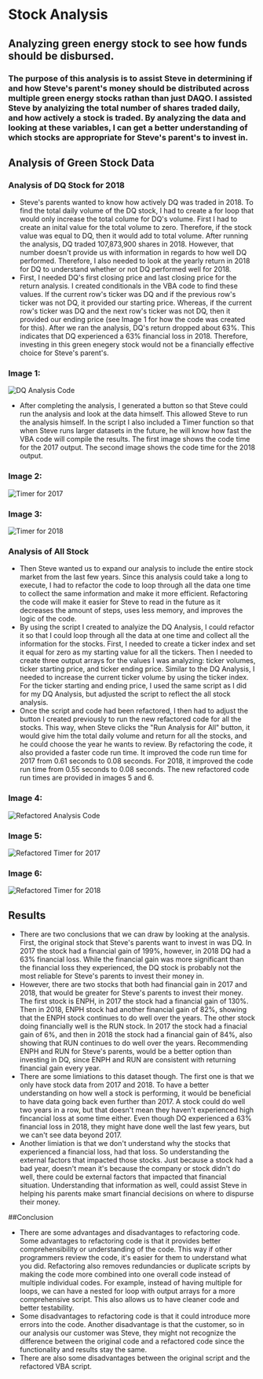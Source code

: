 # Stock Analysis
## Analyzing green energy stock to see how funds should be disbursed. 
### The purpose of this analysis is to assist Steve in determining if and how Steve's parent's money should be distributed across multiple green energy stocks rathan than just DAQO. I assisted Steve by analyizing the total number of shares traded daily, and how actively a stock is traded. By analyzing the data and looking at these variables, I can get a better understanding of which stocks are appropriate for Steve's parent's to invest in. 

## Analysis of Green Stock Data

### Analysis of DQ Stock for 2018
- Steve's parents wanted to know how actively DQ was traded in 2018. To find the total daily volume of the DQ stock, I had to create a for loop that would only increase the total colume for DQ's volume. First I had to create an inital value for the total volume to zero. Therefore, if the stock value was equal to DQ, then it would add to total volume. After running the analysis, DQ traded 107,873,900 shares in 2018. However, that number doesn't provide us with information in regards to how well DQ performed. Therefore, I also needed to look at the yearly return in 2018 for DQ to understand whether or not DQ performed well for 2018. 
- First, I needed DQ's first closing price and last closing price for the return analysis. I created conditionals in the VBA code to find these values. If the current row's ticker was DQ and if the previous row's ticker was not DQ, it provided our starting price. Whereas, if the current row's ticker was DQ and the next row's ticker was not DQ, then it provided our ending price (see Image 1 for how the code was created for this). After we ran the analysis, DQ's return dropped about 63%. This indicates that DQ experienced a 63% financial loss in 2018. Therefore, investing in this green enegery stock would not be a financially effective choice for Steve's parent's. 

### Image 1: 

![DQ Analysis Code](https://github.com/mrma2318/stock-analysis/blob/b2e2009c43a6defa8ee5e97813c064a5b90ef4dd/Screen%20Shot%202022-09-07%20at%202.32.37%20PM.png)


- After completing the analysis, I generated a button so that Steve could run the analysis and look at the data himself. This allowed Steve to run the analysis himself. In the script I also included a Timer function so that when Steve runs larger datasets in the future, he will know how fast the VBA code will compile the results. The first image shows the code time for the 2017 output. The second image shows the code time for the 2018 output. 

### Image 2:

![Timer for 2017](https://github.com/mrma2318/stock-analysis/blob/16443aa5397beee98936b9b31e599fa763eaf287/Code%20Time%20for%202017.png)

### Image 3:

![Timer for 2018](https://github.com/mrma2318/stock-analysis/blob/e664db94761f9cf23a6865878d49b12728574082/Code%20Time%20for%202018.png)


### Analysis of All Stock 
- Then Steve wanted us to expand our analysis to include the entire stock market from the last few years. Since this analysis could take a long to execute, I had to refactor the code to loop through all the data one time to collect the same information and make it more efficient. Refactoring the code will make it easier for Steve to read in the future as it decreases the amount of steps, uses less memory, and improves the logic of the code. 
- By using the script I created to analyize the DQ Analysis, I could refactor it so that I could loop through all the data at one time and collect all the information for the stocks. First, I needed to create a ticker index and set it equal for zero as my starting value for all the tickers. Then I needed to create three output arrays for the values I was analyzing: ticker volumes, ticker starting price, and ticker ending price. Similar to the DQ Analysis, I needed to increase the current ticker volume by using the ticker index. For the ticker starting and ending price, I used the same script as I did for my DQ Analysis, but adjusted the script to reflect the all stock analysis. 
- Once the script and code had been refactored, I then had to adjust the button I created previously to run the new refactored code for all the stocks. This way, when Steve clicks the "Run Analysis for All" button, it would give him the total daily volume and return for all the stocks, and he could choose the year he wants to review. By refactoring the code, it also provided a faster code run time. It improved the code run time for 2017 from 0.61 seconds to 0.08 seconds. For 2018, it improved the code run time from 0.55 seconds to 0.08 seconds. The new refactored code run times are provided in images 5 and 6. 

### Image 4: 

![Refactored Analysis Code](https://github.com/mrma2318/stock-analysis/blob/1aef69c928d18589838845ccfc282237fcfca14f/Screen%20Shot%202022-09-07%20at%202.37.34%20PM.png)

### Image 5:

![Refactored Timer for 2017](https://github.com/mrma2318/stock-analysis/blob/f75c2b77b8bc7e98b83d7e786bbae3b8ed3ebec0/VBA_Challenge_2017.png)

### Image 6:

![Refactored Timer for 2018](https://github.com/mrma2318/stock-analysis/blob/f75c2b77b8bc7e98b83d7e786bbae3b8ed3ebec0/VBA_Challenge_2018.png)


## Results
- There are two conclusions that we can draw by looking at the analysis. First, the original stock that Steve's parents want to invest in was DQ. In 2017 the stock had a financial gain of 199%, however, in 2018 DQ had a 63% financial loss. While the financial gain was more significant than the financial loss they experienced, the DQ stock is probably not the most reliable for Steve's parents to invest their money in. 
- However, there are two stocks that both had financial gain in 2017 and 2018, that would be greater for Steve's parents to invest their money. The first stock is ENPH, in 2017 the stock had a financial gain of 130%. Then in 2018, ENPH stock had another financial gain of 82%, showing that the ENPH stock continues to do well over the years. The other stock doing financially well is the RUN stock. In 2017 the stock had a finacial gain of 6%, and then in 2018 the stock had a financial gain of 84%, also showing that RUN continues to do well over the years. Recommending ENPH and RUN for Steve's parents, would be a better option than investing in DQ, since ENPH and RUN are consistent with returning financial gain every year. 
- There are some limiations to this dataset though. The first one is that we only have stock data from 2017 and 2018. To have a better understanding on how well a stock is performing, it would be beneficial to have data going back even further than 2017. A stock could do well two years in a row, but that doesn't mean they haven't experienced high fincancial loss at some time either. Even though DQ experienced a 63% financial loss in 2018, they might have done well the last few years, but we can't see data beyond 2017. 
- Another limiation is that we don't understand why the stocks that experienced a financial loss, had that loss. So understanding the external factors that impacted those stocks. Just because a stock had a bad year, doesn't mean it's because the company or stock didn't do well, there could be external factors that impacted that financial situation. Understanding that information as well, could assist Steve in helping his parents make smart financial decisions on where to dispurse their money. 

##Conclusion
- There are some advantages and disadvantages to refactoring code. Some advantages to refactoring code is that it provides better comprehensibility or understanding of the code. This way if other programmers review the code, it's easier for them to understand what you did. Refactoring also removes redundancies or duplicate scripts by making the code more combined into one overall code instead of multiple individual codes. For example, instead of having multiple for loops, we can have a nested for loop with output arrays for a more comprehensive script. This also allows us to have cleaner code and better testability. 
- Some disadvantages to refactoring code is that it could introduce more errors into the code. Another disadvantage is that the customer, so in our analysis our customer was Steve, they might not recognize the difference between the original code and a refactored code since the functionality and results stay the same. 
- There are also some disadvantages between the original script and the refactored VBA script. 

